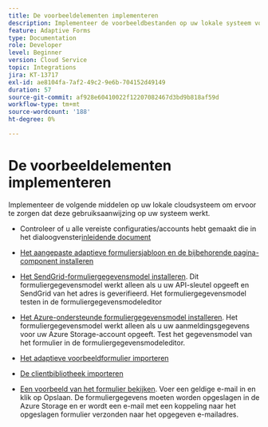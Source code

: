```yaml
---
title: De voorbeeldelementen implementeren
description: Implementeer de voorbeeldbestanden op uw lokale systeem voor cloud.
feature: Adaptive Forms
type: Documentation
role: Developer
level: Beginner
version: Cloud Service
topic: Integrations
jira: KT-13717
exl-id: ae8104fa-7af2-49c2-9e6b-704152d49149
duration: 57
source-git-commit: af928e60410022f12207082467d3bd9b818af59d
workflow-type: tm+mt
source-wordcount: '188'
ht-degree: 0%

---
```


# De voorbeeldelementen implementeren

Implementeer de volgende middelen op uw lokale cloudsysteem om ervoor te zorgen dat deze gebruiksaanwijzing op uw systeem werkt.

* Controleer of u alle vereiste configuraties/accounts hebt gemaakt die in het dialoogvenster[inleidende document](./introduction.md)

* [Het aangepaste adaptieve formuliersjabloon en de bijbehorende pagina-component installeren](./assets/azure-portal-template-page-component.zip)

* [Het SendGrid-formuliergegevensmodel installeren](./assets/send-grid-form-data-model.zip). Dit formuliergegevensmodel werkt alleen als u uw API-sleutel opgeeft en SendGrid van het adres is geverifieerd. Het formuliergegevensmodel testen in de formuliergegevensmodeleditor

* [Het Azure-ondersteunde formuliergegevensmodel installeren](./assets/azure-storage-fdm.zip). Het formuliergegevensmodel werkt alleen als u uw aanmeldingsgegevens voor uw Azure Storage-account opgeeft. Test het gegevensmodel van het formulier in de formuliergegevensmodeleditor.

* [Het adaptieve voorbeeldformulier importeren](./assets/credit-applications-af.zip)
* [De clientbibliotheek importeren](./assets/client-lib.zip)
* [Een voorbeeld van het formulier bekijken](http://localhost:4502/content/dam/formsanddocuments/azureportalstorage/creditapplications/jcr:content?wcmmode=disabled). Voer een geldige e-mail in en klik op Opslaan. De formuliergegevens moeten worden opgeslagen in de Azure Storage en er wordt een e-mail met een koppeling naar het opgeslagen formulier verzonden naar het opgegeven e-mailadres.

